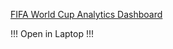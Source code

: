 [FIFA World Cup Analytics Dashboard](https://madhurp10-fifa-world-cup-analytics-dashboard-main-62jmde.streamlit.app/)


!!! Open in Laptop !!!
